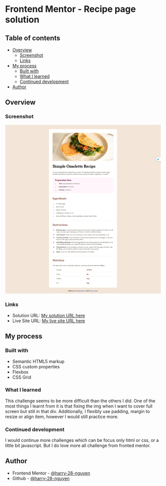 # Frontend Mentor - Recipe page solution
## Table of contents
- [Overview](#overview)
  - [Screenshot](#screenshot)
  - [Links](#links)
- [My process](#my-process)
  - [Built with](#built-with)
  - [What I learned](#what-i-learned)
  - [Continued development](#continued-development)
- [Author](#author)


## Overview
### Screenshot
![](./Frontend_Mentor%20-%20Recipe_page.png)

### Links
- Solution URL: [My solution URL here](https://www.frontendmentor.io/solutions/recipe-page-html---css-flexbox-grid-responsive-o-gTLOLNxN)
- Live Site URL: [My live site URL here](https://harry-28-nguyen.github.io/Recipe-page/)


## My process
### Built with

- Semantic HTML5 markup
- CSS custom properties
- Flexbox
- CSS Grid

### What I learned
This challenge seems to be more difficult than the others I did. One of the most things I learnt from it is that fixing the img when I want to cover full screen but still in that div. Additionally, I flexibly use padding, margin to resize or align item, however I would still practice more.

### Continued development
I would continue more challenges which can be focus only html or css, or a little bit javascript. But I do love more all challenge from fronted mentor.


## Author
- Frontend Mentor - [@harry-28-nguyen](https://www.frontendmentor.io/profile/harry-28-nguyen)
- Github - [@harry-28-nguyen](https://github.com/harry-28-nguyen)